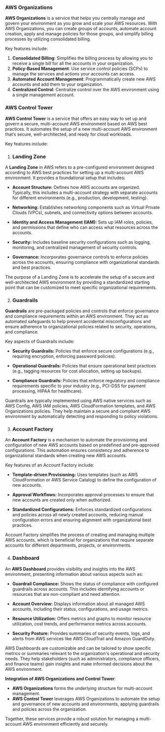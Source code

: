### AWS Organizations

**AWS Organizations** is a service that helps you centrally manage and govern your environment as you grow and scale your AWS resources. With AWS Organizations, you can create groups of accounts, automate account creation, apply and manage policies for those groups, and simplify billing processes by utilizing consolidated billing.

Key features include:
1. **Consolidated Billing**: Simplifies the billing process by allowing you to receive a single bill for all the accounts in your organization.
2. **Policy-Based Management**: Use service control policies (SCPs) to manage the services and actions your accounts can access.
3. **Automated Account Management**: Programmatically create new AWS accounts and add them to your organization.
4. **Centralized Control**: Centralize control over the AWS environment using a single management account.

### AWS Control Tower

**AWS Control Tower** is a service that offers an easy way to set up and govern a secure, multi-account AWS environment based on AWS best practices. It automates the setup of a new multi-account AWS environment that’s secure, well-architected, and ready for cloud workloads.

Key features include:

1. ### Landing Zone

A **Landing Zone** in AWS refers to a pre-configured environment designed according to AWS best practices for setting up a multi-account AWS environment. It provides a foundational setup that includes:

  - **Account Structure:** Defines how AWS accounts are organized. Typically, this includes a multi-account strategy with separate accounts for different environments (e.g., production, development, testing).
    
  - **Networking:** Establishes networking components such as Virtual Private Clouds (VPCs), subnets, and connectivity options between accounts.
  
  - **Identity and Access Management (IAM):** Sets up IAM roles, policies, and permissions that define who can access what resources across the accounts.
  
  - **Security:** Includes baseline security configurations such as logging, monitoring, and centralized management of security controls.
  
  - **Governance:** Incorporates governance controls to enforce policies across the accounts, ensuring compliance with organizational standards and best practices.
  
  The purpose of a Landing Zone is to accelerate the setup of a secure and well-architected AWS environment by providing a standardized starting point that can be customized to meet specific organizational requirements.

2. ### Guardrails

**Guardrails** are pre-packaged policies and controls that enforce governance and compliance requirements within an AWS environment. They act as automated safeguards to help prevent accidental misconfigurations and ensure adherence to organizational policies related to security, operations, and compliance.

  Key aspects of Guardrails include:
  
  - **Security Guardrails:** Policies that enforce secure configurations (e.g., requiring encryption, enforcing password policies).
  
  - **Operational Guardrails:** Policies that ensure operational best practices (e.g., tagging resources for cost allocation, setting up backups).
  
  - **Compliance Guardrails:** Policies that enforce regulatory and compliance requirements specific to your industry (e.g., PCI-DSS for payment processing, HIPAA for healthcare).
  
  Guardrails are typically implemented using AWS native services such as AWS Config, AWS IAM policies, AWS CloudFormation templates, and AWS Organizations policies. They help maintain a secure and compliant AWS environment by automatically detecting and responding to policy violations.

3. ### Account Factory

An **Account Factory** is a mechanism to automate the provisioning and configuration of new AWS accounts based on predefined and pre-approved configurations. This automation ensures consistency and adherence to organizational standards when creating new AWS accounts. 

  Key features of an Account Factory include:
  
  - **Template-driven Provisioning:** Uses templates (such as AWS CloudFormation or AWS Service Catalog) to define the configuration of new accounts.
  
  - **Approval Workflows:** Incorporates approval processes to ensure that new accounts are created only when authorized.
  
  - **Standardized Configurations:** Enforces standardized configurations and policies across all newly created accounts, reducing manual configuration errors and ensuring alignment with organizational best practices.
  
  Account Factory simplifies the process of creating and managing multiple AWS accounts, which is beneficial for organizations that require separate accounts for different departments, projects, or environments.

4. ### Dashboard

An **AWS Dashboard** provides visibility and insights into the AWS environment, presenting information about various aspects such as:
  
  - **Guardrail Compliance:** Shows the status of compliance with configured guardrails across accounts. This includes identifying accounts or resources that are non-compliant and need attention.
  
  - **Account Overview:** Displays information about all managed AWS accounts, including their status, configurations, and usage metrics.
  
  - **Resource Utilization:** Offers metrics and graphs to monitor resource utilization, cost trends, and performance metrics across accounts.
  
  - **Security Posture:** Provides summaries of security events, logs, and alerts from AWS services like AWS CloudTrail and Amazon GuardDuty.
  
  AWS Dashboards are customizable and can be tailored to show specific metrics or summaries relevant to the organization's operational and security needs. They help stakeholders (such as administrators, compliance officers, and finance teams) gain insights and make informed decisions about the AWS environment.


**Integration of AWS Organizations and Control Tower**:
- **AWS Organizations** forms the underlying structure for multi-account management.
- **AWS Control Tower** leverages AWS Organizations to automate the setup and governance of new accounts and environments, applying guardrails and policies across the organization.

Together, these services provide a robust solution for managing a multi-account AWS environment efficiently and securely.
